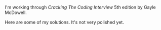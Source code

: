 I'm working through *Cracking The Coding Interview* 5th edition by Gayle McDowell.

Here are some of my solutions.  It's not very polished yet.
